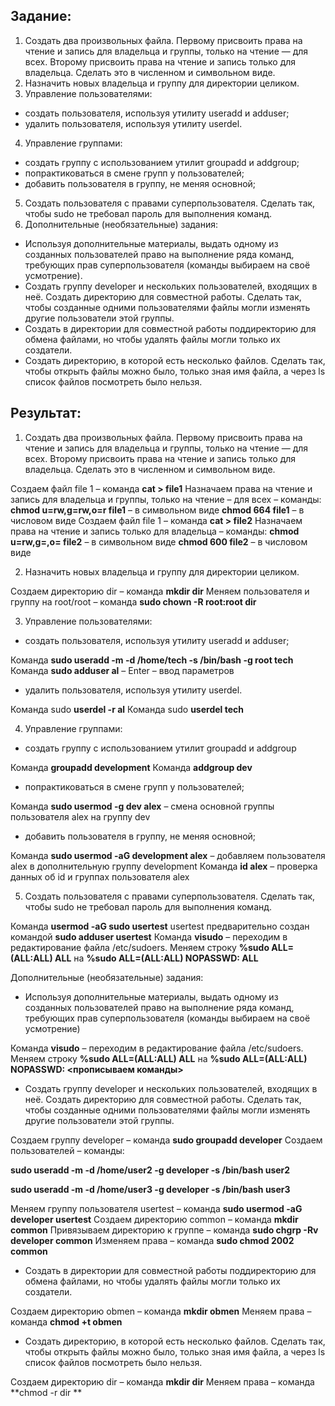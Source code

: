 ## Задание:
1. Создать два произвольных файла. Первому присвоить права на чтение и запись для владельца и группы, только на чтение — для всех. Второму присвоить права на чтение и запись только для владельца. Сделать это в численном и символьном виде.
2. Назначить новых владельца и группу для директории целиком.
3. Управление пользователями:
* создать пользователя, используя утилиту useradd и adduser;
* удалить пользователя, используя утилиту userdel.
4. Управление группами:
* создать группу с использованием утилит groupadd и addgroup;
* попрактиковаться в смене групп у пользователей;
* добавить пользователя в группу, не меняя основной;
5. Создать пользователя с правами суперпользователя. Сделать так, чтобы sudo не требовал пароль для выполнения команд.
6. Дополнительные (необязательные) задания:
* Используя дополнительные материалы, выдать одному из созданных пользователей право на выполнение ряда команд, требующих прав суперпользователя (команды выбираем на своё усмотрение).
* Создать группу developer и нескольких пользователей, входящих в неё. Создать директорию для совместной работы. Сделать так, чтобы созданные одними пользователями файлы могли изменять другие пользователи этой группы.
* Создать в директории для совместной работы поддиректорию для обмена файлами, но чтобы удалять файлы могли только их создатели.
* Создать директорию, в которой есть несколько файлов. Сделать так, чтобы открыть файлы можно было, только зная имя файла, а через ls список файлов посмотреть было нельзя.
## Результат:
1. Создать два произвольных файла. Первому присвоить права на чтение и запись для владельца и группы, только на чтение — для всех. Второму присвоить права на чтение и запись только для владельца. Сделать это в численном и символьном виде.

Создаем файл file 1 – команда **cat > file1**
Назначаем права на чтение и запись для владельца и группы, только на чтение – для всех – команды:
**chmod u=rw,g=rw,o=r file1** – в символьном виде
**chmod 664 file1** – в числовом виде
Создаем файл file 1 – команда **cat > file2**
Назначаем права на чтение и запись только для владельца – команды:
**chmod u=rw,g=,o= file2** – в символьном виде
**chmod 600 file2** – в числовом виде

2. Назначить новых владельца и группу для директории целиком.

Создаем директорию dir – команда **mkdir dir**
Меняем пользователя и группу на root/root – команда **sudo chown -R root:root dir**

3. Управление пользователями:

* создать пользователя, используя утилиту useradd и adduser;

Команда **sudo useradd -m -d /home/tech -s /bin/bash -g root tech**
Команда **sudo adduser al** – Enter – ввод параметров
* удалить пользователя, используя утилиту userdel.

Команда sudo **userdel -r al**
Команда sudo **userdel tech**

4. Управление группами:

* создать группу с использованием утилит groupadd и addgroup

Команда **groupadd development**
Команда **addgroup dev**

* попрактиковаться в смене групп у пользователей;

Команда **sudo usermod -g dev alex** – смена основной группы пользователя alex на группу dev

* добавить пользователя в группу, не меняя основной;

Команда **sudo usermod -aG development alex** – добавляем пользователя alex в дополнительную группу development
Команда **id alex** – проверка данных об id и группах пользователя alex

5. Создать пользователя с правами суперпользователя. Сделать так, чтобы sudo не требовал пароль для выполнения команд.

Команда **usermod -aG sudo usertest**
usertest предварительно создан командой **sudo adduser usertest**
Команда **visudo** – переходим в редактирование файла /etc/sudoers.
Меняем строку **%sudo ALL=(ALL:ALL) ALL** на  **%sudo ALL=(ALL:ALL) NOPASSWD: ALL**

Дополнительные (необязательные) задания:

* Используя дополнительные материалы, выдать одному из созданных пользователей право на выполнение ряда команд, требующих прав суперпользователя (команды выбираем на своё усмотрение)

Команда **visudo** – переходим в редактирование файла /etc/sudoers.
Меняем строку **%sudo ALL=(ALL:ALL) ALL** на  **%sudo ALL=(ALL:ALL) NOPASSWD: <прописываем команды>**

* Создать группу developer и нескольких пользователей, входящих в неё. Создать директорию для совместной работы. Сделать так, чтобы созданные одними пользователями файлы могли изменять другие пользователи этой группы.

Создаем группу developer – команда **sudo groupadd developer**
Создаем пользователей – команды:

**sudo useradd -m -d /home/user2 -g developer -s /bin/bash user2**

**sudo useradd -m -d /home/user3 -g developer -s /bin/bash user3**

Меняем группу пользователя usertest – команда **sudo usermod -aG developer usertest**
Создаем директорию common – команда **mkdir common**
Привязываем директорию к группе – команда **sudo chgrp -Rv developer common**
Изменяем права – команда **sudo chmod 2002 common**

* Создать в директории для совместной работы поддиректорию для обмена файлами, но чтобы удалять файлы могли только их создатели.

Создаем директорию obmen – команда **mkdir obmen**
Меняем права – команда **chmod +t obmen**

* Создать директорию, в которой есть несколько файлов. Сделать так, чтобы открыть файлы можно было, только зная имя файла, а через ls список файлов посмотреть было нельзя.

Создаем директорию dir – команда **mkdir dir**
Меняем права – команда **chmod -r dir **
